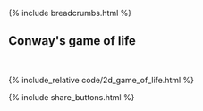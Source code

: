 {% include breadcrumbs.html %}

## Conway's game of life
<div class="header_line"><br/></div>

{% include_relative code/2d_game_of_life.html %}

<p style="clear: both;"></p>

{% include share_buttons.html %}